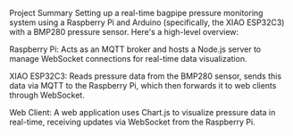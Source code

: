 Project Summary
Setting up a real-time bagpipe pressure monitoring system using a Raspberry Pi and Arduino (specifically, the XIAO ESP32C3) with a BMP280 pressure sensor. Here's a high-level overview:

Raspberry Pi: Acts as an MQTT broker and hosts a Node.js server to manage WebSocket connections for real-time data visualization.

XIAO ESP32C3: Reads pressure data from the BMP280 sensor, sends this data via MQTT to the Raspberry Pi, which then forwards it to web clients through WebSocket.

Web Client: A web application uses Chart.js to visualize pressure data in real-time, receiving updates via WebSocket from the Raspberry Pi.
